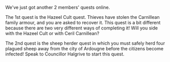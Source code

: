 We've just got another 2 members' quests online.

The 1st quest is the Hazeel Cult quest. Thieves have stolen the Carnillean family armour, and you are asked to recover it. This quest is a bit different because there are two very different ways of completing it! Will you side with the Hazeel Cult or with Ceril Carnillean?

The 2nd quest is the sheep herder quest in which you must safely herd four plagued sheep away from the city of Ardougne before the citizens become infected! Speak to Councillor Halgrive to start this quest.
